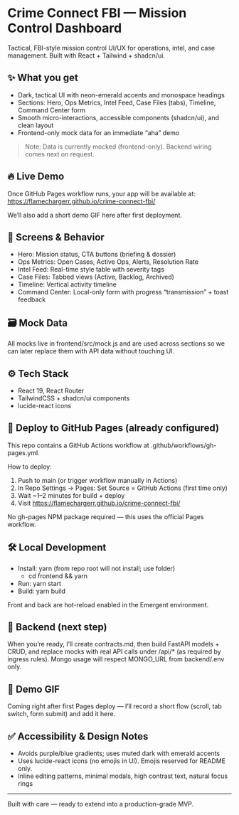 # Crime Connect FBI — Mission Control Dashboard

Tactical, FBI-style mission control UI/UX for operations, intel, and case management. Built with React + Tailwind + shadcn/ui.

## ✨ What you get
- Dark, tactical UI with neon-emerald accents and monospace headings
- Sections: Hero, Ops Metrics, Intel Feed, Case Files (tabs), Timeline, Command Center form
- Smooth micro-interactions, accessible components (shadcn/ui), and clean layout
- Frontend-only mock data for an immediate “aha” demo

> Note: Data is currently mocked (frontend-only). Backend wiring comes next on request.

## 🔥 Live Demo
Once GitHub Pages workflow runs, your app will be available at:
https://flamechargerr.github.io/crime-connect-fbi/

We’ll also add a short demo GIF here after first deployment.

## 🧭 Screens & Behavior
- Hero: Mission status, CTA buttons (briefing & dossier)
- Ops Metrics: Open Cases, Active Ops, Alerts, Resolution Rate
- Intel Feed: Real-time style table with severity tags
- Case Files: Tabbed views (Active, Backlog, Archived)
- Timeline: Vertical activity timeline
- Command Center: Local-only form with progress “transmission” + toast feedback

## 🗃️ Mock Data
All mocks live in frontend/src/mock.js and are used across sections so we can later replace them with API data without touching UI.

## ⚙️ Tech Stack
- React 19, React Router
- TailwindCSS + shadcn/ui components
- lucide-react icons

## 🚀 Deploy to GitHub Pages (already configured)
This repo contains a GitHub Actions workflow at .github/workflows/gh-pages.yml.

How to deploy:
1) Push to main (or trigger workflow manually in Actions)
2) In Repo Settings → Pages: Set Source = GitHub Actions (first time only)
3) Wait ~1–2 minutes for build + deploy
4) Visit https://flamechargerr.github.io/crime-connect-fbi/

No gh-pages NPM package required — this uses the official Pages workflow.

## 🛠️ Local Development
- Install: yarn (from repo root will not install; use folder)
  - cd frontend && yarn
- Run: yarn start
- Build: yarn build

Front and back are hot-reload enabled in the Emergent environment.

## 🔗 Backend (next step)
When you’re ready, I’ll create contracts.md, then build FastAPI models + CRUD, and replace mocks with real API calls under /api/* (as required by ingress rules). Mongo usage will respect MONGO_URL from backend/.env only.

## 📸 Demo GIF
Coming right after first Pages deploy — I’ll record a short flow (scroll, tab switch, form submit) and add it here.

## ✅ Accessibility & Design Notes
- Avoids purple/blue gradients; uses muted dark with emerald accents
- Uses lucide-react icons (no emojis in UI). Emojis reserved for README only.
- Inline editing patterns, minimal modals, high contrast text, natural focus rings

---
Built with care — ready to extend into a production-grade MVP.